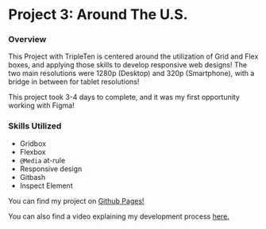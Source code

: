 # Project 3: Around The U.S.

### Overview

This Project with TripleTen is centered around the utilization of Grid and Flex boxes, and applying those skills to develop responsive web designs! The two main resolutions were 1280p (Desktop) and 320p (Smartphone), with a bridge in between for tablet resolutions!

This project took 3-4 days to complete, and it was my first opportunity working with Figma!

### Skills Utilized

- Gridbox
- Flexbox
- `@Media` at-rule
- Responsive design
- Gitbash
- Inspect Element

You can find my project on [Github Pages!](https://jrauda912.github.io/se_project_aroundtheus/)

You can also find a video explaining my development process [here.](https://drive.google.com/file/d/1EaBbvrA8n9wxBl_lD_5E3Ved5gkOQYBT/view?usp=sharing)
